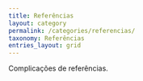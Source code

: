 ```yaml
---
title: Referências
layout: category
permalink: /categories/referencias/
taxonomy: Referências
entries_layout: grid
---
```


Complicações de referências.